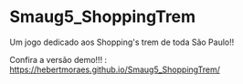 # Smaug5_ShoppingTrem
Um jogo dedicado aos Shopping's trem de toda São Paulo!!

Confira a versão demo!!! : https://hebertmoraes.github.io/Smaug5_ShoppingTrem/
